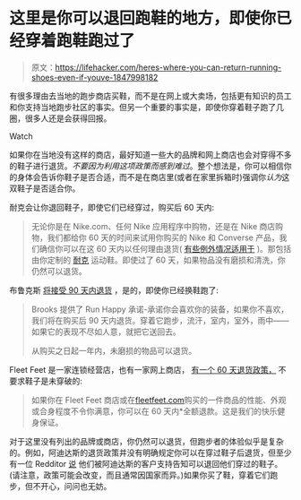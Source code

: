 # 这里是你可以退回跑鞋的地方，即使你已经穿着跑鞋跑过了

> 原文：<https://lifehacker.com/heres-where-you-can-return-running-shoes-even-if-youve-1847998182>

有很多理由去当地的跑步商店买鞋，而不是在网上或大卖场，包括更有知识的员工和你支持当地跑步社区的事实。但另一个重要的事实是，即使你穿着鞋子跑了几圈，很多人还是会获得回报。

Watch

如果你在当地没有这样的商店，最好知道一些大的品牌和网上商店也会对穿得不多的鞋子进行退货。*不要因为利用这项政策而感到难过*。整个想法是，你可以相信你的身体会告诉你鞋子是否合适，而不是在商店里(或者在家里拆箱时)强调你*认为*这双鞋子是否适合你。

耐克会让你退回鞋子，即使它们已经穿过，购买后 60 天内:

> 无论你是在 Nike.com、任何 Nike 应用程序中购物，还是在 Nike 商店购物，我们都给你 60 天的时间来试用你购买的 Nike 和 Converse 产品，我们确信你可以在这 60 天内以任何理由退货( [有些例外情况适用于](https://www.nike.com/help/a/return-exceptions) )。那包括由你定制的 [耐克](https://www.nike.com/nike-by-you) 运动鞋。即使过了 60 天，如果物品没有磨损和清洗，你仍然可以退货。

布鲁克斯 [将接受 90 天内退货](https://support.brooksrunning.com/hc/en-us/articles/360016361752-What-is-the-Brooks-Return-Policy-) ，是的，即使你已经换鞋跑了:

> Brooks 提供了 Run Happy 承诺-承诺你会喜欢你的装备，如果你不喜欢，我们将在购买后 90 天内退货。穿着它跑步，流汗，室内，室外，雨中——如果它的表现不尽如人意，就把它送回去。
> 
> 从购买之日起一年内，未磨损的物品可以退货。

Fleet Feet 是一家连锁经营店，也有一家网上商店， [有一个 60 天退货政策，](https://www.fleetfeet.com/returns) 不要求鞋子是未穿破的:

> 如果你在 Fleet Feet 商店或在[fleetfeet.com](https://www.fleetfeet.com/)购买的一件商品的性能、外观或合身程度不令你满意，你可以在 60 天内*全额退款。这是我们的快乐健身保证。

对于这里没有列出的品牌或商店，你仍然可以退货，但跑步者的体验似乎是复杂的。例如，阿迪达斯的退货政策并没有明确规定你可以在穿过鞋子后退货，但至少有一位 Redditor [说](https://www.reddit.com/r/RunningShoeGeeks/comments/qk3zsx/buying_from_nikecom_is_absolutely_awesome_their/) 他们被阿迪达斯的客户支持告知可以退回他们穿过的鞋子。(请注意，政策可能会改变，而且通常因国家而异。)如果你买了鞋，穿着它们跑步，但不开心，问问也无妨。
